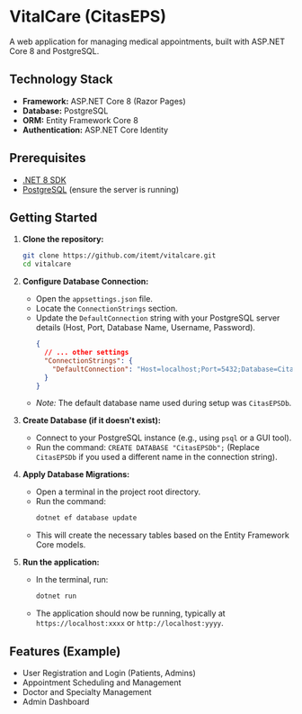 # VitalCare (CitasEPS)

A web application for managing medical appointments, built with ASP.NET Core 8 and PostgreSQL.

## Technology Stack

*   **Framework:** ASP.NET Core 8 (Razor Pages)
*   **Database:** PostgreSQL
*   **ORM:** Entity Framework Core 8
*   **Authentication:** ASP.NET Core Identity

## Prerequisites

*   [.NET 8 SDK](https://dotnet.microsoft.com/download/dotnet/8.0)
*   [PostgreSQL](https://www.postgresql.org/download/) (ensure the server is running)

## Getting Started

1.  **Clone the repository:**
    ```bash
    git clone https://github.com/itemt/vitalcare.git
    cd vitalcare
    ```

2.  **Configure Database Connection:**
    *   Open the `appsettings.json` file.
    *   Locate the `ConnectionStrings` section.
    *   Update the `DefaultConnection` string with your PostgreSQL server details (Host, Port, Database Name, Username, Password).
        ```json
        {
          // ... other settings
          "ConnectionStrings": {
            "DefaultConnection": "Host=localhost;Port=5432;Database=CitasEPSDb;Username=your_username;Password=your_password"
          }
        }
        ```
    *   *Note:* The default database name used during setup was `CitasEPSDb`.

3.  **Create Database (if it doesn't exist):**
    *   Connect to your PostgreSQL instance (e.g., using `psql` or a GUI tool).
    *   Run the command: `CREATE DATABASE "CitasEPSDb";` (Replace `CitasEPSDb` if you used a different name in the connection string).

4.  **Apply Database Migrations:**
    *   Open a terminal in the project root directory.
    *   Run the command:
        ```bash
        dotnet ef database update
        ```
    *   This will create the necessary tables based on the Entity Framework Core models.

5.  **Run the application:**
    *   In the terminal, run:
        ```bash
        dotnet run
        ```
    *   The application should now be running, typically at `https://localhost:xxxx` or `http://localhost:yyyy`.

## Features (Example)

*   User Registration and Login (Patients, Admins)
*   Appointment Scheduling and Management
*   Doctor and Specialty Management
*   Admin Dashboard

